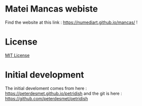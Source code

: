# Matei Mancas webiste

Find the website at this link : https://numediart.github.io/mancas/ !

# License

[MIT License](LICENSE)

# Initial development

The initial develoment comes from here : https://peterdesmet.github.io/petridish and the git is here : https://github.com/peterdesmet/petridish